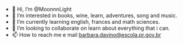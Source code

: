 - 👋 Hi, I’m @MoonnnLight
- 👀 I’m interested in books, wine, learn, adventures, song and music.
- 🌱 I’m currently learning english, frances and math sciences.
- 💞️ I’m looking to collaborate on learn about everything that i can.
- 📫 How to reach me e mail barbara.davino@escola.pr.gov.br
